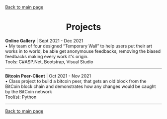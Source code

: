 [Back to main page](./../README.md)

<h1 align="center">Projects</h1>

**Online Gallery** | Sept 2021 - Dec 2021\
•  My team of four designed “Temporary Wall” to help users put their art works in to world, be able get anonymouse feedbacks, removing the biased feedbacks making every work it's origin.\
Tools: C#ASP.Net, Bootstrap, Visual Studio

---

**Bitcoin Peer-Client** | Oct 2021 - Nov 2021 \
• Class project to build a bitcoin peer, that  gets an old block from the BitCoin block chain and demonstrates how any changes would be caught by the BitCoin network\
Tool(s): Python 

---

[Back to main page](./../README.md)
